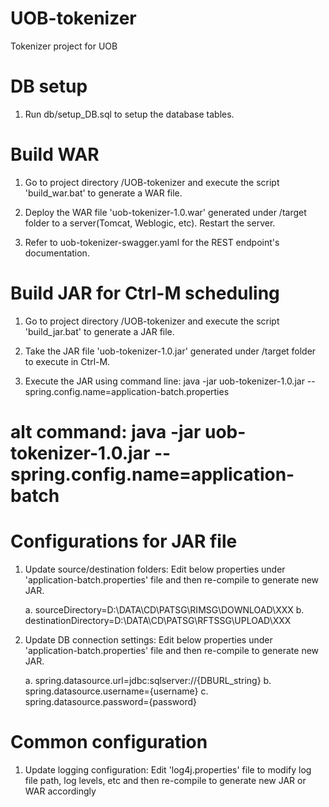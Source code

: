 # UOB-tokenizer
Tokenizer project for UOB

# DB setup
1. Run db/setup_DB.sql to setup the database tables.

# Build WAR
1. Go to project directory /UOB-tokenizer and execute the script 'build_war.bat' to generate a WAR file.

2. Deploy the WAR file 'uob-tokenizer-1.0.war' generated under /target folder to a server(Tomcat, Weblogic, etc). Restart the server.

3. Refer to uob-tokenizer-swagger.yaml for the REST endpoint's documentation.

# Build JAR for Ctrl-M scheduling
1. Go to project directory /UOB-tokenizer and execute the script 'build_jar.bat' to generate a JAR file.

2. Take the JAR file 'uob-tokenizer-1.0.jar' generated under /target folder to execute in Ctrl-M.

3. Execute the  JAR using command line: java -jar uob-tokenizer-1.0.jar --spring.config.name=application-batch.properties
# alt command: java -jar uob-tokenizer-1.0.jar --spring.config.name=application-batch

# Configurations for JAR file
1. Update source/destination folders: Edit below properties under 'application-batch.properties' file and then re-compile to generate new JAR.

	a. sourceDirectory=D:\DATA\CD\PATSG\RIMSG\DOWNLOAD\XXX
	b. destinationDirectory=D:\DATA\CD\PATSG\RFTSSG\UPLOAD\XXX
	
2. Update DB connection settings: Edit below properties under 'application-batch.properties' file and then re-compile to generate new   JAR.

	a. spring.datasource.url=jdbc:sqlserver://{DBURL_string} 
	b. spring.datasource.username={username}
	c. spring.datasource.password={password}

# Common configuration
1. Update logging configuration: Edit 'log4j.properties' file to modify log file path, log levels, etc and then re-compile to generate new JAR or WAR accordingly

	